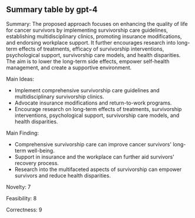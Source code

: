 ## Summary table by gpt-4
Summary: 
The proposed approach focuses on enhancing the quality of life for cancer survivors by implementing survivorship care guidelines, establishing multidisciplinary clinics, promoting insurance modifications, and endorsing workplace support. It further encourages research into long-term effects of treatments, efficacy of survivorship interventions, psychological support, survivorship care models, and health disparities. The aim is to lower the long-term side effects, empower self-health management, and create a supportive environment.

Main Ideas: 
- Implement comprehensive survivorship care guidelines and multidisciplinary survivorship clinics.
- Advocate insurance modifications and return-to-work programs.
- Encourage research on long-term effects of treatments, survivorship interventions, psychological support, survivorship care models, and health disparities.

Main Finding: 
- Comprehensive survivorship care can improve cancer survivors' long-term well-being.
- Support in insurance and the workplace can further aid survivors' recovery process.
- Research into the multifaceted aspects of survivorship can empower survivors and reduce health disparities.

Novelty: 7

Feasibility: 8

Correctness: 9